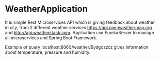# WeatherApplication

It is simple Rest Microservices API which is giving feedback about weather in city, from 2 different weather services https://api.openweathermap.org
and http://api.weatherstack.com. Application use EurekaServer  to manage all microservices and Spring Boot Framework.

Example of query localhost:8060/weather/Bydgoszcz gives information about temperature, pressure and humidity. 
